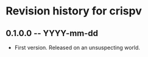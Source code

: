 # Revision history for crispv

## 0.1.0.0 -- YYYY-mm-dd

* First version. Released on an unsuspecting world.
